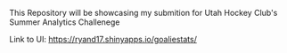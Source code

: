 This Repository will be showcasing my submition for Utah Hockey Club's Summer Analytics Challenege

Link to UI: https://ryand17.shinyapps.io/goaliestats/
